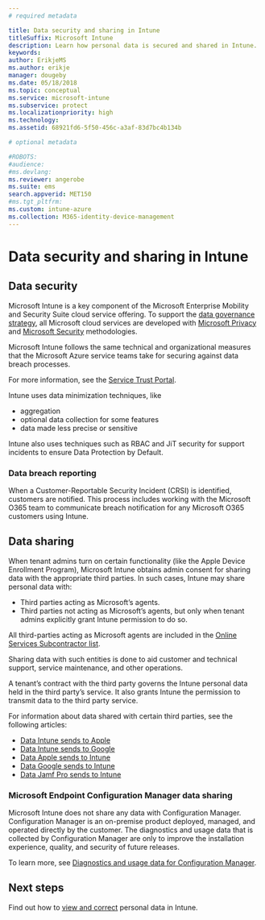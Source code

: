 ```yaml
---
# required metadata

title: Data security and sharing in Intune
titleSuffix: Microsoft Intune
description: Learn how personal data is secured and shared in Intune.
keywords:
author: ErikjeMS
ms.author: erikje
manager: dougeby
ms.date: 05/18/2018
ms.topic: conceptual
ms.service: microsoft-intune
ms.subservice: protect
ms.localizationpriority: high
ms.technology:
ms.assetid: 68921fd6-5f50-456c-a3af-83d7bc4b134b

# optional metadata

#ROBOTS:
#audience:
#ms.devlang:
ms.reviewer: angerobe
ms.suite: ems
search.appverid: MET150
#ms.tgt_pltfrm:
ms.custom: intune-azure
ms.collection: M365-identity-device-management
---
```


# Data security and sharing in Intune


## Data security

Microsoft Intune is a key component of the Microsoft Enterprise Mobility and Security Suite cloud service offering. To support the [data governance strategy](https://www.microsoft.com/en-us/TrustCenter/Security/default.aspx), all Microsoft cloud services are developed with [Microsoft Privacy](https://www.microsoft.com/en-us/trustcenter/privacy) and [Microsoft Security](https://www.microsoft.com/en-us/trustcenter/security/) methodologies.  

Microsoft Intune follows the same technical and organizational measures that the Microsoft Azure service teams take for securing against data breach processes.

For more information, see the [Service Trust Portal](https://www.microsoft.com/en-us/TrustCenter/stp).

Intune uses data minimization techniques, like

- aggregation
- optional data collection for some features
- data made less precise or sensitive

Intune also uses techniques such as RBAC and JiT security for support incidents to ensure Data Protection by Default. 

### Data breach reporting

When a Customer-Reportable Security Incident (CRSI) is identified, customers are notified. This process includes working with the Microsoft O365 team to communicate breach notification for any Microsoft O365 customers using Intune.

## Data sharing

When tenant admins turn on certain functionality (like the Apple Device Enrollment Program), Microsoft Intune obtains admin consent for sharing data with the appropriate third parties. In such cases, Intune may share personal data with:

- Third parties acting as Microsoft’s agents.
- Third parties not acting as Microsoft’s agents, but only when tenant admins explicitly grant Intune permission to do so.

All third-parties acting as Microsoft agents are included in the [Online Services Subcontractor list](https://aka.ms/Online_Serv_Subcontractor_List).

Sharing data with such entities is done to aid customer and technical support, service maintenance, and other operations.

A tenant’s contract with the third party governs the Intune personal data held in the third party’s service. It also grants Intune the permission to transmit data to the third party service.  

For information about data shared with certain third parties, see the following articles:
- [Data Intune sends to Apple](data-intune-sends-to-apple.md)
- [Data Intune sends to Google](data-intune-sends-to-google.md)
- [Data Apple sends to Intune](data-apple-sends-to-intune.md)
- [Data Google sends to Intune](data-google-sends-to-intune.md)
- [Data Jamf Pro sends to Intune](data-jamf-sends-to-intune.md)

### Microsoft Endpoint Configuration Manager data sharing

Microsoft Intune does not share any data with Configuration Manager. Configuration Manager is an on-premise product deployed, managed, and operated directly by the customer. The diagnostics and usage data that is collected by Configuration Manager are only to improve the installation experience, quality, and security of future releases.

To learn more, see [Diagnostics and usage data for Configuration Manager](https://docs.microsoft.com/configmgr/core/plan-design/diagnostics/diagnostics-and-usage-data). 


## Next steps

Find out how to [view and correct](privacy-data-view-correct.md) personal data in Intune.
